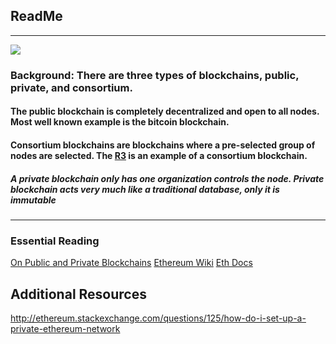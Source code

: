 ## ReadMe
___

![](http://www.8womendream.com/wp-content/uploads/chains.jpg)

### Background: There are three types of blockchains, public, private, and consortium.

#### The public blockchain is completely decentralized and open to all nodes. Most well known example is the bitcoin blockchain.

#### Consortium blockchains are blockchains where a pre-selected group of nodes are selected. The [R3](http://www.r3cev.com/) is an example of a consortium blockchain.

##### A private blockchain only has one organization controls the node. Private blockchain acts very much like a traditional database, only it is immutable

___

### Essential Reading

[On Public and Private Blockchains](https://blog.ethereum.org/2015/08/07/on-public-and-private-blockchains/)
[Ethereum Wiki](https://github.com/ethereum/wiki/wiki/Glossary)
[Eth Docs](http://ethdocs.org/en/latest/network/test-networks.html)


## Additional Resources
http://ethereum.stackexchange.com/questions/125/how-do-i-set-up-a-private-ethereum-network
